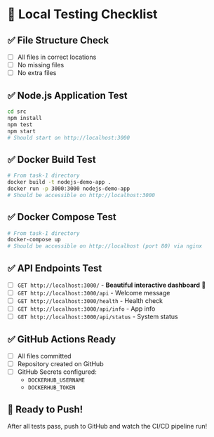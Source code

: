 # 🧪 Local Testing Checklist

## ✅ File Structure Check
- [ ] All files in correct locations
- [ ] No missing files
- [ ] No extra files

## ✅ Node.js Application Test
```bash
cd src
npm install
npm test
npm start
# Should start on http://localhost:3000
```

## ✅ Docker Build Test
```bash
# From task-1 directory
docker build -t nodejs-demo-app .
docker run -p 3000:3000 nodejs-demo-app
# Should be accessible on http://localhost:3000
```

## ✅ Docker Compose Test
```bash
# From task-1 directory
docker-compose up
# Should be accessible on http://localhost (port 80) via nginx
```

## ✅ API Endpoints Test
- [ ] `GET http://localhost:3000/` - **Beautiful interactive dashboard** 🎨
- [ ] `GET http://localhost:3000/api` - Welcome message
- [ ] `GET http://localhost:3000/health` - Health check
- [ ] `GET http://localhost:3000/api/info` - App info
- [ ] `GET http://localhost:3000/api/status` - System status

## ✅ GitHub Actions Ready
- [ ] All files committed
- [ ] Repository created on GitHub
- [ ] GitHub Secrets configured:
  - `DOCKERHUB_USERNAME`
  - `DOCKERHUB_TOKEN`

## 🚀 Ready to Push!
After all tests pass, push to GitHub and watch the CI/CD pipeline run! 
